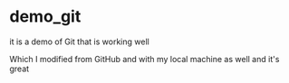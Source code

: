 # demo_git
it is a demo of Git that is working well

Which I modified from GitHub
and with my local machine as well and it's great

